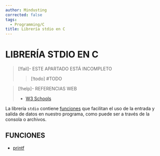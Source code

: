 ```yaml
---
author: Mindusting
corrected: false
tags:
  - Programming/C
title: Librería stdio en C
---
```


# LIBRERÍA STDIO EN C

> [!fail]- ESTE APARTADO ESTÁ INCOMPLETO
> > [!todo] #TODO

> [!help]- REFERENCIAS WEB
> - [W3 Schools](https://www.w3schools.com/c/c_ref_stdio.php)

La librería `stdio` contiene [funciones](./c_function.md) que facilitan el uso de la entrada y salida de datos en nuestro programa, como puede ser a través de la consola o archivos.

## FUNCIONES

- [printf](c_stdio_printf.md)
